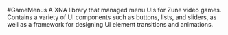 #GameMenus
A XNA library that managed menu UIs for Zune video games. Contains a variety of UI components such as buttons, lists, and sliders, as well as a framework for designing UI element transitions and animations.  